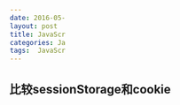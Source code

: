 ```yaml
---
date: 2016-05-05 14:56:30+00:00
layout: post
title: JavaScript经典实例 示例20-4
categories: JavaScript经典实例
tags:  JavaScript  JavaScript经典实例
---
```

比较sessionStorage和cookie
----------------

<html dir="ltr" lang="en-US">
    <head>
        <title>Comparing Cookies and sessionStorage</title>
        <meta http-equiv="Content-Type" content="text/html;charset=utf-8" >
        <style>
            div
            {
                background-color: #ffff00;
                margin: 5px;
                width: 100px;
                padding: 1px;
            }
            
        </style>
        <script>
            window.onload = function() {
                document.getElementById('set').onclick = setData;
                document.getElementById('get').onclick = getData;
                document.getElementById('erase').onclick = removeData;
            }
            
            // 为session和cookie都设置数据
            function setData() {
                var key = document.getElementById('key').value,
                    value = document.getElementById('value').value,
            
                // 设置sessionStorage
                    current = sessionStorage.getItem(key);
                    
                if (current) {
                    current += value;
                } else {
                    current = value;
                }
                
                sessionStorage.setItem(key,current);
            
                // 设置cookie
                current = getCookie(key);
                if (current) {
                    current += value;
                } else {
                current = value;
                }
                setCookie(key,current);
            }
            
            function getData() {
                try {
                    var key = document.getElementById('key').value;
            
                    // sessionStorage
                    var value = sessionStorage.getItem(key);
                    if (!value) {
                        value = '';
                    }
                    
                    document.getElementById('sessionstr').innerHTML = '<p>' + value + '</p>';
            
                    // cookie
                    value = getCookie(key);
                    if (!value) {
                        value = '';
                    }
                    
                    document.getElementById('cookiestr').innerHTML = '<p>' + value + '</p>';
            
                } catch(e) {
                    alert(e);
                }
            }
            
            function removeData() {
                var key = document.getElementById('key').value;
            
                // sessionStorage
                sessionStorage.removeItem(key);
            
                // cookie
                eraseCookie(key);
            }
            // 设置session cookie
            function setCookie(cookie,value) {
                var tmp = cookie + '=' + encodeURI(value) + ';path=/';
                
                document.cookie = tmp;
            }
            
            // 每个cookie用分号隔开
            function getCookie(key) {
                var cookie = document.cookie,
                    first = cookie.indexOf(key+'=');
            
                // cookie存在
                if (first >= 0) {
                    var str = cookie.substring(first,cookie.length);
                    var last = str.indexOf(';');
                    
                    // 如果是cookie的末尾
                    if (last < 0) {
                        last = str.length;
                    }
                    
                    // 获取cookie值
                    str = str.substring(0,last).split('=');
                    return decodeURI(str[1]);
                } else {
                    return null;
                }
            }
            
            // 将cookie日期设置为过去以擦除它
            function eraseCookie (key) {
                var cookieDate = new Date();
                
                cookieDate.setDate(cookieDate.getDate() - 10);
                var tmp = key + '= ; expires=' + cookieDate.toGMTString() + '; path=/';
                
                document.cookie = tmp;
            }
        </script>
    </head>
    <body>
        <form>
            <label for="key"> Enter key:</label>
            <input type="text" id="key" /> <br /> <br />
            <label for="value">Enter value:</label>
            <input type="text" id="value" /><br /><br />
        </form>
        <button id="set">Set data</button>
        <button id="get">Get data</button>
        <button id="erase">Erase data</button>
        <div id="sessionstr"><p></p></div>
        <div id="cookiestr"><p></p></div>
    </body>
</html>

源码如下：

{% highlight html linenos %}
<!DOCTYPE html>
<html dir="ltr" lang="en-US">
    <head>
        <title>Comparing Cookies and sessionStorage</title>
        <meta http-equiv="Content-Type" content="text/html;charset=utf-8" >
        <style>
            div
            {
                background-color: #ffff00;
                margin: 5px;
                width: 100px;
                padding: 1px;
            }
            
        </style>
        <script>
            window.onload = function() {
                document.getElementById('set').onclick = setData;
                document.getElementById('get').onclick = getData;
                document.getElementById('erase').onclick = removeData;
            }
            
            // 为session和cookie都设置数据
            function setData() {
                var key = document.getElementById('key').value,
                    value = document.getElementById('value').value,
            
                // 设置sessionStorage
                    current = sessionStorage.getItem(key);
                    
                if (current) {
                    current += value;
                } else {
                    current = value;
                }
                
                sessionStorage.setItem(key,current);
            
                // 设置cookie
                current = getCookie(key);
                if (current) {
                    current += value;
                } else {
                current = value;
                }
                setCookie(key,current);
            }
            
            function getData() {
                try {
                    var key = document.getElementById('key').value;
            
                    // sessionStorage
                    var value = sessionStorage.getItem(key);
                    if (!value) {
                        value = '';
                    }
                    
                    document.getElementById('sessionstr').innerHTML = '<p>' + value + '</p>';
            
                    // cookie
                    value = getCookie(key);
                    if (!value) {
                        value = '';
                    }
                    
                    document.getElementById('cookiestr').innerHTML = '<p>' + value + '</p>';
            
                } catch(e) {
                    alert(e);
                }
            }
            
            function removeData() {
                var key = document.getElementById('key').value;
            
                // sessionStorage
                sessionStorage.removeItem(key);
            
                // cookie
                eraseCookie(key);
            }
            // 设置session cookie
            function setCookie(cookie,value) {
                var tmp = cookie + '=' + encodeURI(value) + ';path=/';
                
                document.cookie = tmp;
            }
            
            // 每个cookie用分号隔开
            function getCookie(key) {
                var cookie = document.cookie,
                    first = cookie.indexOf(key+'=');
            
                // cookie存在
                if (first >= 0) {
                    var str = cookie.substring(first,cookie.length);
                    var last = str.indexOf(';');
                    
                    // 如果是cookie的末尾
                    if (last < 0) {
                        last = str.length;
                    }
                    
                    // 获取cookie值
                    str = str.substring(0,last).split('=');
                    return decodeURI(str[1]);
                } else {
                    return null;
                }
            }
            
            // 将cookie日期设置为过去以擦除它
            function eraseCookie (key) {
                var cookieDate = new Date();
                
                cookieDate.setDate(cookieDate.getDate() - 10);
                var tmp = key + '= ; expires=' + cookieDate.toGMTString() + '; path=/';
                
                document.cookie = tmp;
            }
        </script>
    </head>
    <body>
        <form>
            <label for="key"> Enter key:</label>
            <input type="text" id="key" /> <br /> <br />
            <label for="value">Enter value:</label>
            <input type="text" id="value" /><br /><br />
        </form>
        <button id="set">Set data</button>
        <button id="get">Get data</button>
        <button id="erase">Erase data</button>
        <div id="sessionstr"><p></p></div>
        <div id="cookiestr"><p></p></div>
    </body>
</html>
{% endhighlight %}

